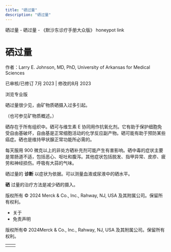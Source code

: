 ```yaml
---
title: "硒过量"
description: "硒过量"
---
```


﻿硒过量 \- 硒过量 \- 《默沙东诊疗手册大众版》 honeypot link

# 硒过量

作者：Larry E. Johnson, MD, PhD, University of Arkansas for Medical Sciences

已审核/已修订 7月 2023 \| 修改的8月 2023

浏览专业版

硒过量很少见，由矿物质硒摄入过多引起。

（也可参见矿物质概述。）

硒存在于所有组织中。硒可与维生素 E 协同用作抗氧化剂。它有助于保护细胞免受自由基破坏，自由基是正常细胞活动的化学反应副产物。硒可能有助于预防某些癌症。硒也是维持甲状腺正常功能所必需的。

每天服用 900 微克以上的非处方硒补充剂可能产生有害影响。硒中毒的症状主要是胃肠道不适，包括恶心、呕吐和腹泻。其他症状包括脱发、指甲异常、皮疹、疲劳和神经损伤。呼吸有大蒜的气味。

硒过量的 **诊断** 以症状为依据。可以测量血液或尿液中的硒水平。

**硒** 过量的治疗方法是减少硒的摄入。



版权所有 © 2024
Merck & Co., Inc., Rahway, NJ, USA 及其附属公司。保留所有权利。

- 关于
- 免责声明

版权所有© 2024Merck & Co., Inc., Rahway, NJ, USA 及其附属公司。保留所有权利。

|     |     |
| --- | --- |
|  |  |